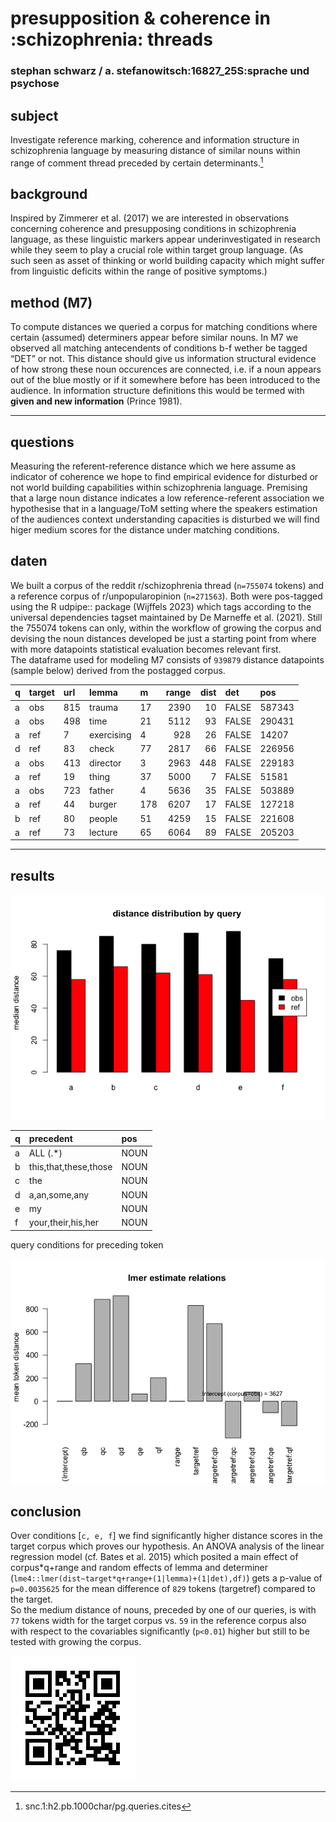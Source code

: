 <!--# xTitle-->

# presupposition & coherence in :schizophrenia: threads

### stephan schwarz / a. stefanowitsch:16827_25S:sprache und psychose

## subject

Investigate reference marking, coherence and information structure in schizophrenia language by measuring distance of similar nouns within range of comment thread preceded by certain determinants.[^1]

## background

Inspired by Zimmerer et al. (2017) we are interested in observations concerning coherence and presupposing conditions in schizophrenia language, as these linguistic markers appear underinvestigated in research while they seem to play a crucial role within target group language. (As such seen as asset of thinking or world building capacity which might suffer from linguistic deficits within the range of positive symptoms.)

## method (M7)

To compute distances we queried a corpus for matching conditions where certain (assumed) determiners appear before similar nouns. In M7 we observed all matching antecendents of conditions b-f wether be tagged “DET” or not. This distance should give us information structural evidence of how strong these noun occurences are connected, i.e. if a noun appears out of the blue mostly or if it somewhere before has been introduced to the audience. In information structure definitions this would be termed with **given and new information** (Prince 1981).

------------------------------------------------------------------------

## questions

Measuring the referent-reference distance which we here assume as indicator of coherence we hope to find empirical evidence for disturbed or not world building capabilities within schizophrenia language. Premising that a large noun distance indicates a low reference-referent association we hypothesise that in a language/ToM setting where the speakers estimation of the audiences context understanding capacities is disturbed we will find higer medium scores for the distance under matching conditions.

## daten

We built a corpus of the reddit r/schizophrenia thread (`n=755074` tokens) and a reference corpus of r/unpopularopinion (`n=271563`). Both were pos-tagged using the R udpipe:: package (Wijffels 2023) which tags according to the universal dependencies tagset maintained by De Marneffe et al. (2021). Still the 755074 tokens can only, within the workflow of growing the corpus and devising the noun distances developed be just a starting point from where with more datapoints statistical evaluation becomes relevant first.  
The dataframe used for modeling M7 consists of `939879` distance datapoints (sample below) derived from the postagged corpus.

| q   | target | url | lemma      | m   | range | dist | det   | pos    |
|:----|:-------|:----|:-----------|:----|------:|-----:|:------|:-------|
| a   | obs    | 815 | trauma     | 17  |  2390 |   10 | FALSE | 587343 |
| a   | obs    | 498 | time       | 21  |  5112 |   93 | FALSE | 290431 |
| a   | ref    | 7   | exercising | 4   |   928 |   26 | FALSE | 14207  |
| d   | ref    | 83  | check      | 77  |  2817 |   66 | FALSE | 226956 |
| a   | obs    | 413 | director   | 3   |  2963 |  448 | FALSE | 229183 |
| a   | ref    | 19  | thing      | 37  |  5000 |    7 | FALSE | 51581  |
| a   | obs    | 723 | father     | 4   |  5636 |   35 | FALSE | 503889 |
| a   | ref    | 44  | burger     | 178 |  6207 |   17 | FALSE | 127218 |
| b   | ref    | 80  | people     | 51  |  4259 |   15 | FALSE | 221608 |
| a   | ref    | 73  | lecture    | 65  |  6064 |   89 | FALSE | 205203 |

------------------------------------------------------------------------

## results

![](plots/distance-distribution-df7-viz1-1.png)

| q   | precedent             | pos  |
|:----|:----------------------|:-----|
| a   | ALL (.\*)             | NOUN |
| b   | this,that,these,those | NOUN |
| c   | the                   | NOUN |
| d   | a,an,some,any         | NOUN |
| e   | my                    | NOUN |
| f   | your,their,his,her    | NOUN |

query conditions for preceding token

![](plots/lmer-plot-df7-lmeplot-1.png)

<!-------->

## conclusion

Over conditions <!--**B** (``` this, that, these, those, DET ```)-->\[`c, e, f`\] we find significantly higher distance scores in the target corpus which proves our hypothesis. An ANOVA analysis of the linear regression model (cf. Bates et al. 2015) which posited a main effect of corpus\*q+range and random effects of lemma and determiner (`lme4::lmer(dist~target*q+range+(1|lemma)+(1|det),df)`) gets a p-value of `p=0.0035625` for the mean difference of `829` tokens (targetref) compared to the target.  
So the medium distance of nouns, preceded by one of our queries, is with `77` tokens width for the target corpus vs. `59` in the reference corpus also with respect to the covariables significantly (`p<0.01`) higher but still to be tested with growing the corpus.

![](QR_poster-ext.png)

<!--![](QR_poster-ext.png)-->
<!--## B. REF-->

[^1]: snc.1:h2.pb.1000char/pg.queries.cites
